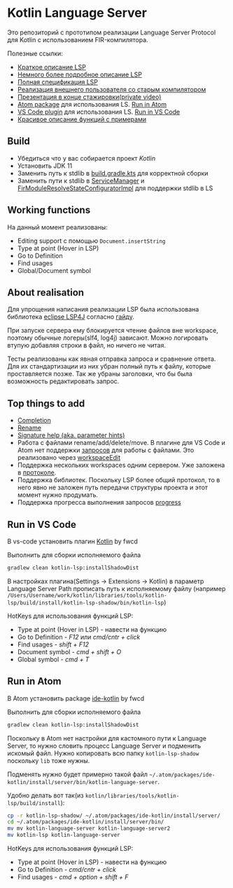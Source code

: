 # Kotlin Language Server
Это репозиторий с прототипом реализации Language Server Protocol для Kotlin с использованием FIR-компилятора.


Полезные ссылки:

* [Краткое описание LSP](https://microsoft.github.io/language-server-protocol/overviews/lsp/overview/)
* [Немного более подробное описание LSP](https://github.com/MikhniukR/kotlin/blob/lsp/libraries/tools/kotlin-lsp/LSP.md)
* [Полная спецификация LSP](https://microsoft.github.io/language-server-protocol/specifications/specification-current/)
* [Реализация внешнего пользователя со старым компилятором](https://github.com/fwcd/kotlin-language-server)
* [Презентация в конце стажировки(private video)](https://youtu.be/EjCGpHiuzes?t=1147)
* [Atom package](https://github.com/fwcd/atom-ide-kotlin) для использования LS. [Run in Atom](https://github.com/MikhniukR/kotlin/tree/lsp/libraries/tools/kotlin-lsp#run-in-atom)
* [VS Code plugin](https://github.com/fwcd/vscode-kotlin) для использования LS. [Run in VS Code](https://github.com/MikhniukR/kotlin/tree/lsp/libraries/tools/kotlin-lsp#run-in-vs-code)
* [Красивое описание функций с примерами](https://scalameta.org/metals/docs/)

## Build
* Убедиться что у вас собирается проект *Kotlin*
* Установить JDK 11
* Заменить путь к stdlib в [build.gradle.kts](https://github.com/MikhniukR/kotlin/blob/lsp/libraries/tools/kotlin-lsp/build.gradle.kts#L55) для корректной сборки
* Заменить пути к stdlib в [ServiceManager](https://github.com/MikhniukR/kotlin/blob/lsp/libraries/tools/kotlin-lsp/src/org/jetbrains/kotlin/lsp/ServiceManager.kt#L61) и [FirModuleResolveStateConfiguratorImpl](https://github.com/MikhniukR/kotlin/blob/lsp/libraries/tools/kotlin-lsp/src/org/jetbrains/kotlin/lsp/implementations/FirModuleResolveStateConfiguratorImpl.kt#L143) для поддержки stdlib в LS

## Working functions
На данный момент реализованы:
* Editing support с помощью `Document.insertString`
* Type at point (Hover in LSP)
* Go to Definition
* Find usages
* Global/Document symbol

## About realisation
Для упрощения написания реализации LSP была использована библиотека [eclipse LSP4J](https://github.com/eclipse/lsp4j) 
согласно [гайду](https://github.com/eclipse/lsp4j/blob/master/documentation/README.md).

При запуске сервера ему блокируется чтение файлов вне workspace, поэтому обычные логеры(slf4, log4j) зависают. 
Можно логировать втупую добавляя строки в файл, но ничего не читая.

Тесты реализованы как явная отправка запроса и сравнение ответа. 
Для их стандартизации из них убран полный путь к файлу, которые проставляется позже.
Так же убраны заголовки, что бы была возможность редактировать запрос.

## Top things to add
* [Completion](https://microsoft.github.io/language-server-protocol/specifications/specification-3-17/#textDocument_completion)
* [Rename](https://microsoft.github.io/language-server-protocol/specifications/specification-current/#textDocument_rename)
* [Signature help (aka. parameter hints)](https://microsoft.github.io/language-server-protocol/specifications/specification-current/#textDocument_signatureHelp)
* Работа с файлами rename/add/delete/move.
  В плагине для VS Code и Atom нет поддержки [запросов](https://microsoft.github.io/language-server-protocol/specifications/specification-3-17/#workspace_willCreateFiles) для работы с файлами.
  Это реализовано через [workspaceEdit](https://microsoft.github.io/language-server-protocol/specifications/specification-3-17/#workspaceEdit)
* Поддержка нескольких workspaces одним сервером. Уже заложена в [протоколе](https://microsoft.github.io/language-server-protocol/specifications/specification-current/#workspace_workspaceFolders).
* Поддержка библиотек. Поскольку LSP более общий протокол, то в него явно не заложен путь передачи структуры проекта и этот момент нужно продумать.
* Поддержка прогресса выполнения запросов [progress](https://microsoft.github.io/language-server-protocol/specifications/specification-3-17/#workDoneProgress)


## Run in VS Code
В vs-code установить плагин [Kotlin](https://github.com/fwcd/vscode-kotlin) by fwcd

Выполнить для сборки исполняемого файла
```bash
gradlew clean kotlin-lsp:installShadowDist
```

В настройках плагина(Settings -> Extensions -> Kotlin) в параметр Language Server Path прописать путь к исполняемому файлу (например `/Users/Username/work/kotlin/libraries/tools/kotlin-lsp/build/install/kotlin-lsp-shadow/bin/kotlin-lsp`)

HotKeys для использования функций LSP:
* Type at point (Hover in LSP) - навести на функцию
* Go to Definition - _F12_ или _cmd/cntr + click_
* Find usages - _shift + F12_
* Document symbol - _cmd + shift + O_
* Global symbol - _cmd + T_

## Run in Atom
В Atom установить package [ide-kotlin]((https://github.com/fwcd/atom-ide-kotlin)) by fwcd

Выполнить для сборки исполняемого файла
```bash
gradlew clean kotlin-lsp:installShadowDist
```

Поскольку в Atom нет настройки для кастомного пути к Language Server, то нужно словить процесс Language Server и подменить искомый файл.
Нужно копировать всю папку `kotlin-lsp-shadow` поскольку `lib` тоже нужны.

Подменять нужно будет примерно такой файл `~/.atom/packages/ide-kotlin/install/server/bin/kotlin-language-server`.

Удобно делать вот так(из `kotlin/libraries/tools/kotlin-lsp/build/install`): 
```bash
cp -r kotlin-lsp-shadow/ ~/.atom/packages/ide-kotlin/install/server/
cd ~/.atom/packages/ide-kotlin/install/server/bin/
mv mv kotlin-language-server kotlin-language-server2
mv kotlin-lsp kotlin-language-server
```

HotKeys для использования функций LSP:
* Type at point (Hover in LSP) - навести на функцию
* Go to Definition - _cmd/cntr + click_
* Find usages - _cmd + option + shift + F_